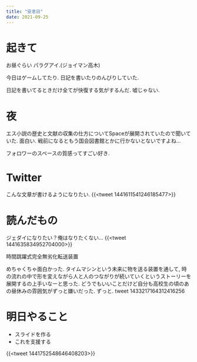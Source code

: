 ```yaml
---
title: "安息日"
date: 2021-09-25
---
```


# 起きて
お昼ぐらい パラグアイ.(ジョイマン高木)

今日はゲームしてたり. 日記を書いたりのんびりしていた.

日記を書いてるときだけ全てが快復する気がするんだ. 嘘じゃない.

# 夜
エス小説の歴史と文献の収集の仕方についてSpaceが展開されていたので聞いていた. 面白い. 戦前になるともう国会図書館とかに行かないとないですよね...

フォロワーのスペースの質感ってすごい好き. 

# Twitter
こんな文章が書けるようになりたい.
{{<tweet 1441611541246185477>}}
# 読んだもの
ジェダイになりたい？俺はなりたくない...
{{<tweet 1441635834952704000>}}

時間跳躍式完全無劣化転送装置

めちゃくちゃ面白かった. タイムマシンという未来に物を送る装置を通して, 時の流れの中で形を変えながら人と人のつながりが続いていくというストーリーを展開するの上手いなーと思った.
どうでもいいことだけど自分も高校生の頃のあの昼休みの雰囲気がずっと嫌いだった. ずっと.
tweet 1433217164312416256
# 明日やること
- スライドを作る
- これを支援する

{{<tweet 1441752548646408203>}}